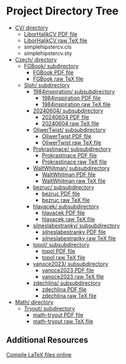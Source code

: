 # Project Directory Tree

- <a href="https://github.com/ScamanderWayne/WayneTeX/tree/main/CV">CV/ directory</a>
  - <a href="https://github.com/ScamanderWayne/WayneTeX/blob/main/CV/LiborHalikCV.pdf">LiborHalikCV PDF file</a>
  - <a href="https://github.com/ScamanderWayne/WayneTeX/blob/main/CV/LiborHalikCV.tex">LiborHalikCV raw TeX file</a>
  - simplehipstercv.cls
  - simplehipstercv.sty
- <a href="https://github.com/ScamanderWayne/WayneTeX/tree/main/Czech">Czech/ directory</a>
  - <a href="https://github.com/ScamanderWayne/WayneTeX/tree/main/Czech/FGBook">FGBook/ subdirectory</a>
    - <a href="https://github.com/ScamanderWayne/WayneTeX/blob/main/Czech/FGBook/FGBook.pdf">FGBook PDF file</a>
    - <a href="https://github.com/ScamanderWayne/WayneTeX/blob/main/Czech/FGBook/FGBook.tex">FGBook raw TeX file</a>
  - <a href="https://github.com/ScamanderWayne/WayneTeX/tree/main/Czech/Sloh">Sloh/ subdirectory</a>
    - <a href="https://github.com/ScamanderWayne/WayneTeX/tree/main/Czech/Sloh/1984inspiration">1984inspiration/ subsubdirectory</a>
      - <a href="https://github.com/ScamanderWayne/WayneTeX/blob/main/Czech/Sloh/1984inspiration/1984inspiration.pdf">1984inspiration PDF file</a>
      - <a href="https://github.com/ScamanderWayne/WayneTeX/blob/main/Czech/Sloh/1984inspiration/1984inspiration.tex">1984inspiration raw TeX file</a>
    - <a href="https://github.com/ScamanderWayne/WayneTeX/tree/main/Czech/Sloh/20240604">20240604/ subsubdirectory</a>
      - <a href="https://github.com/ScamanderWayne/WayneTeX/blob/main/Czech/Sloh/20240604/20240604.pdf">20240604 PDF file</a>
      - <a href="https://github.com/ScamanderWayne/WayneTeX/blob/main/Czech/Sloh/20240604/20240604.tex">20240604 raw TeX file</a>
    - <a href="https://github.com/ScamanderWayne/WayneTeX/tree/main/Czech/Sloh/OliwerTwist">OliwerTwist/ subsubdirectory</a>
      - <a href="https://github.com/ScamanderWayne/WayneTeX/blob/main/Czech/Sloh/OliwerTwist/OliwerTwist.pdf">OliwerTwist PDF file</a>
      - <a href="https://github.com/ScamanderWayne/WayneTeX/blob/main/Czech/Sloh/OliwerTwist/OliwerTwist.tex">OliwerTwist raw TeX file</a>
    - <a href="https://github.com/ScamanderWayne/WayneTeX/tree/main/Czech/Sloh/Prokrastinace">Prokrastinace/ subsubdirectory</a>
      - <a href="https://github.com/ScamanderWayne/WayneTeX/blob/main/Czech/Sloh/Prokrastinace/Prokrastinace.pdf">Prokrastinace PDF file</a>
      - <a href="https://github.com/ScamanderWayne/WayneTeX/blob/main/Czech/Sloh/Prokrastinace/Prokrastinace.tex">Prokrastinace raw TeX file</a>
    - <a href="https://github.com/ScamanderWayne/WayneTeX/tree/main/Czech/Sloh/WaltWhitman">WaltWhitman/ subsubdirectory</a>
      - <a href="https://github.com/ScamanderWayne/WayneTeX/blob/main/Czech/Sloh/WaltWhitman/WaltWhitman.pdf">WaltWhitman PDF file</a>
      - <a href="https://github.com/ScamanderWayne/WayneTeX/blob/main/Czech/Sloh/WaltWhitman/WaltWhitman.tex">WaltWhitman raw TeX file</a>
    - <a href="https://github.com/ScamanderWayne/WayneTeX/tree/main/Czech/Sloh/bezruc">bezruc/ subsubdirectory</a>
      - <a href="https://github.com/ScamanderWayne/WayneTeX/blob/main/Czech/Sloh/bezruc/bezruc.pdf">bezruc PDF file</a>
      - <a href="https://github.com/ScamanderWayne/WayneTeX/blob/main/Czech/Sloh/bezruc/bezruc.tex">bezruc raw TeX file</a>
    - <a href="https://github.com/ScamanderWayne/WayneTeX/tree/main/Czech/Sloh/hlavacek">hlavacek/ subsubdirectory</a>
      - <a href="https://github.com/ScamanderWayne/WayneTeX/blob/main/Czech/Sloh/hlavacek/hlavacek.pdf">hlavacek PDF file</a>
      - <a href="https://github.com/ScamanderWayne/WayneTeX/blob/main/Czech/Sloh/hlavacek/hlavacek.tex">hlavacek raw TeX file</a>
    - <a href="https://github.com/ScamanderWayne/WayneTeX/tree/main/Czech/Sloh/silneslabestranky">silneslabestranky/ subsubdirectory</a>
      - <a href="https://github.com/ScamanderWayne/WayneTeX/blob/main/Czech/Sloh/silneslabestranky/silneslabestranky.pdf">silneslabestranky PDF file</a>
      - <a href="https://github.com/ScamanderWayne/WayneTeX/blob/main/Czech/Sloh/silneslabestranky/silneslabestranky.tex">silneslabestranky raw TeX file</a>
    - <a href="https://github.com/ScamanderWayne/WayneTeX/tree/main/Czech/Sloh/topol">topol/ subsubdirectory</a>
      - <a href="https://github.com/ScamanderWayne/WayneTeX/blob/main/Czech/Sloh/topol/topol.pdf">topol PDF file</a>
      - <a href="https://github.com/ScamanderWayne/WayneTeX/blob/main/Czech/Sloh/topol/topol.tex">topol raw TeX file</a>
    - <a href="https://github.com/ScamanderWayne/WayneTeX/tree/main/Czech/Sloh/vanoce2023">vanoce2023/ subsubdirectory</a>
      - <a href="https://github.com/ScamanderWayne/WayneTeX/blob/main/Czech/Sloh/vanoce2023/vanoce2023.pdf">vanoce2023 PDF file</a>
      - <a href="https://github.com/ScamanderWayne/WayneTeX/blob/main/Czech/Sloh/vanoce2023/vanoce2023.tex">vanoce2023 raw TeX file</a>
    - <a href="https://github.com/ScamanderWayne/WayneTeX/tree/main/Czech/Sloh/zdechlina">zdechlina/ subsubdirectory</a>
      - <a href="https://github.com/ScamanderWayne/WayneTeX/blob/main/Czech/Sloh/zdechlina/zdechlina.pdf">zdechlina PDF file</a>
      - <a href="https://github.com/ScamanderWayne/WayneTeX/blob/main/Czech/Sloh/zdechlina/zdechlina.tex">zdechlina raw TeX file</a>
- <a href="https://github.com/ScamanderWayne/WayneTeX/tree/main/Math">Math/ directory</a>
  - <a href="https://github.com/ScamanderWayne/WayneTeX/tree/main/Math/Tryout">Tryout/ subdirectory</a>
    - <a href="https://github.com/ScamanderWayne/WayneTeX/blob/main/Math/Tryout/math-tryout.pdf">math-tryout PDF file</a>
    - <a href="https://github.com/ScamanderWayne/WayneTeX/blob/main/Math/Tryout/math-tryout.tex">math-tryout raw TeX file</a>

## Additional Resources
<a href="https://latex.net/texlive/">Compile LaTeX files online</a>
